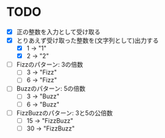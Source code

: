 TODO
===============================

- [x] 正の整数を入力として受け取る
- [x] とりあえず受け取った整数を(文字列として)出力する
    - [x] 1 -> "1"
    - [x] 2 -> "2"
- [ ] Fizzのパターン: 3の倍数
    - [ ] 3 -> "Fizz"
    - [ ] 6 -> "Fizz"    
- [ ] Buzzのパターン: 5の倍数
    - [ ] 3 -> "Buzz"
    - [ ] 6 -> "Buzz"    
- [ ] FizzBuzzのパターン: 3と5の公倍数
    - [ ] 15 -> "FizzBuzz"
    - [ ] 30 -> "FizzBuzz"